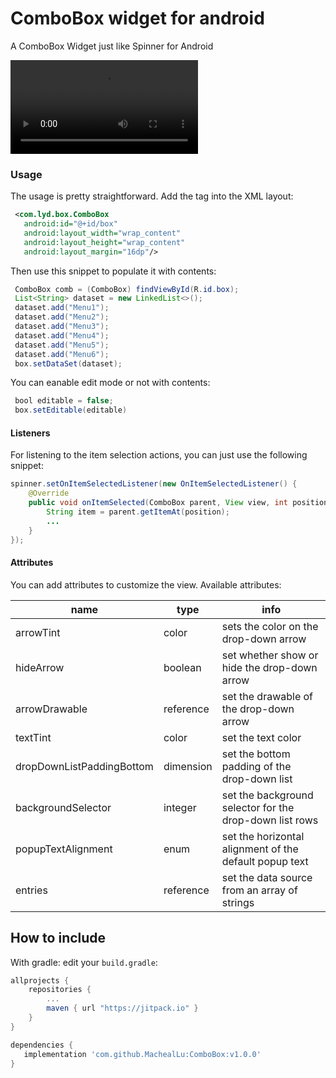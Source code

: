 # ComboBox widget for android
A ComboBox Widget just like Spinner for Android 

![alt tag](Screenrecording_20210507_110514.mp4)

### Usage

The usage is pretty straightforward. Add the tag into the XML layout:
```xml
 <com.lyd.box.ComboBox
   android:id="@+id/box"
   android:layout_width="wrap_content"
   android:layout_height="wrap_content"
   android:layout_margin="16dp"/>
```
 Then use this snippet to populate it with contents:
```java
 ComboBox comb = (ComboBox) findViewById(R.id.box);
 List<String> dataset = new LinkedList<>();
 dataset.add("Menu1");
 dataset.add("Menu2");
 dataset.add("Menu3");
 dataset.add("Menu4");
 dataset.add("Menu5");
 dataset.add("Menu6");
 box.setDataSet(dataset);
```
 You can eanable edit mode or not with contents:
```java
 bool editable = false;
 box.setEditable(editable)
```
#### Listeners
For listening to the item selection actions, you can just use the following snippet:
```java
spinner.setOnItemSelectedListener(new OnItemSelectedListener() {
    @Override
    public void onItemSelected(ComboBox parent, View view, int position, long id) {
        String item = parent.getItemAt(position);
        ...
    }
});
```

#### Attributes
You can add attributes to customize the view. Available attributes:

| name                      | type      | info                                                   |
|------------------------   |-----------|--------------------------------------------------------|
| arrowTint                 | color     | sets the color on the drop-down arrow                  |
| hideArrow                 | boolean   | set whether show or hide the drop-down arrow           |
| arrowDrawable             | reference | set the drawable of the drop-down arrow                |
| textTint                  | color     | set the text color                                     |
| dropDownListPaddingBottom | dimension | set the bottom padding of the drop-down list           |
| backgroundSelector        | integer   | set the background selector for the drop-down list rows |
| popupTextAlignment        | enum      | set the horizontal alignment of the default popup text |
| entries                   | reference | set the data source from an array of strings |

How to include
---

With gradle: edit your `build.gradle`:
```groovy
allprojects {
    repositories {
        ...
        maven { url "https://jitpack.io" }
    }
}

dependencies {
   implementation 'com.github.MachealLu:ComboBox:v1.0.0'
}

